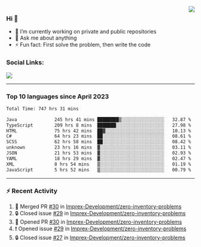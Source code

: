 <!--
<a href="https://wuffy.eu">
  <img align="right" src="https://github.com/ngloader/ngloader/blob/devcard/devcard.png" height="410" width="300" alt="NgLoader's Dev Card"/>
</a>
-->

<a href="https://wuffy.eu">
  <img align="right" src="https://github-readme-stats.vercel.app/api?username=ngloader&count_private=true&include_all_commits=true&show_icons=true&hide_rank=true&theme=dracula" />
</a>

### Hi 👋
- 🔭 I’m currently working on private and public repositories
- 💬 Ask me about anything
- ⚡ Fun fact: First solve the problem, then write the code

### Social Links:
<a href="https://discord.gg/jUtRU5Q">
  <img src="https://dcbadge.limes.pink/api/shield/128286216708685824?style=flat&theme=clean&compact=true" />
</a>

<!--
---

<div>
  <img src="https://github-readme-stats.vercel.app/api/wakatime?username=NgLoader&api_domain=wakapi.wuffy.dev&bg_color=282a36&title_color=ff6e96&icon_color=2F855A&text_color=ffffff&custom_title=Week%20Stats&layout=compact" />
</div>

---

<div>
  <img height="170" align="left" src="https://github-readme-stats.vercel.app/api?username=ngloader&count_private=true&include_all_commits=true&show_icons=true&theme=dracula" />
  <img src="https://github-readme-stats.vercel.app/api/top-langs/?username=ngloader&layout=compact&theme=dracula" />
</div>

---

<a href="https://github.com/ryo-ma/github-profile-trophy">
  <img width=800 src="https://github-profile-trophy.vercel.app/?username=ngloader&column=8&theme=dracula&no-frame=true"/>
</a>
-->

---

### Top 10 languages since April 2023

<!--START_SECTION:waka-->

```txt
Total Time: 747 hrs 31 mins

Java              245 hrs 41 mins ████████▒░░░░░░░░░░░░░░░░   32.87 %
TypeScript        209 hrs 8 mins  ███████░░░░░░░░░░░░░░░░░░   27.98 %
HTML              75 hrs 42 mins  ██▓░░░░░░░░░░░░░░░░░░░░░░   10.13 %
C#                64 hrs 23 mins  ██░░░░░░░░░░░░░░░░░░░░░░░   08.61 %
SCSS              62 hrs 58 mins  ██░░░░░░░░░░░░░░░░░░░░░░░   08.42 %
unknown           23 hrs 16 mins  ▓░░░░░░░░░░░░░░░░░░░░░░░░   03.11 %
JSON              21 hrs 53 mins  ▓░░░░░░░░░░░░░░░░░░░░░░░░   02.93 %
YAML              18 hrs 29 mins  ▓░░░░░░░░░░░░░░░░░░░░░░░░   02.47 %
XML               8 hrs 54 mins   ▒░░░░░░░░░░░░░░░░░░░░░░░░   01.19 %
JavaScript        5 hrs 52 mins   ▒░░░░░░░░░░░░░░░░░░░░░░░░   00.79 %
```

<!--END_SECTION:waka-->

---

### :zap: Recent Activity
<!--START_SECTION:activity-->
1. 🎉 Merged PR [#30](https://github.com/Imprex-Development/zero-inventory-problems/pull/30) in [Imprex-Development/zero-inventory-problems](https://github.com/Imprex-Development/zero-inventory-problems)
2. 🔒 Closed issue [#29](https://github.com/Imprex-Development/zero-inventory-problems/issues/29) in [Imprex-Development/zero-inventory-problems](https://github.com/Imprex-Development/zero-inventory-problems)
3. 💪 Opened PR [#30](https://github.com/Imprex-Development/zero-inventory-problems/pull/30) in [Imprex-Development/zero-inventory-problems](https://github.com/Imprex-Development/zero-inventory-problems)
4. ❗ Opened issue [#29](https://github.com/Imprex-Development/zero-inventory-problems/issues/29) in [Imprex-Development/zero-inventory-problems](https://github.com/Imprex-Development/zero-inventory-problems)
5. 🔒 Closed issue [#27](https://github.com/Imprex-Development/zero-inventory-problems/issues/27) in [Imprex-Development/zero-inventory-problems](https://github.com/Imprex-Development/zero-inventory-problems)
<!--END_SECTION:activity-->
